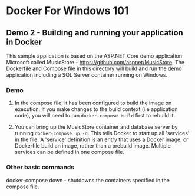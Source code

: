 # Docker For Windows 101

## Demo 2 - Building and running your application in Docker

This sample application is based on the ASP.NET Core demo application Microsoft called MusicStore - https://github.com/aspnet/MusicStore. The Dockerfile and Compose file in this directory will build and run the demo application including a SQL Server container running on Windows.

### Demo

1) In the compose file, it has been configured to build the image on execution. If you make changes to the build context (i.e application code), you will need to run `docker-compose build` first to rebuild it.

2) You can bring up the MusicStore container and database server by running `docker-compose up -d`. This tells Docker to start up all 'services' in the file. A 'service' definition is an entry that uses a Docker image, or Dockerfile build an image, rather than a prebuild image. Multiple services can be defined in one compose file.

### Other basic commands

docker-compose down - shutdowns the containers specified in the compose file.
